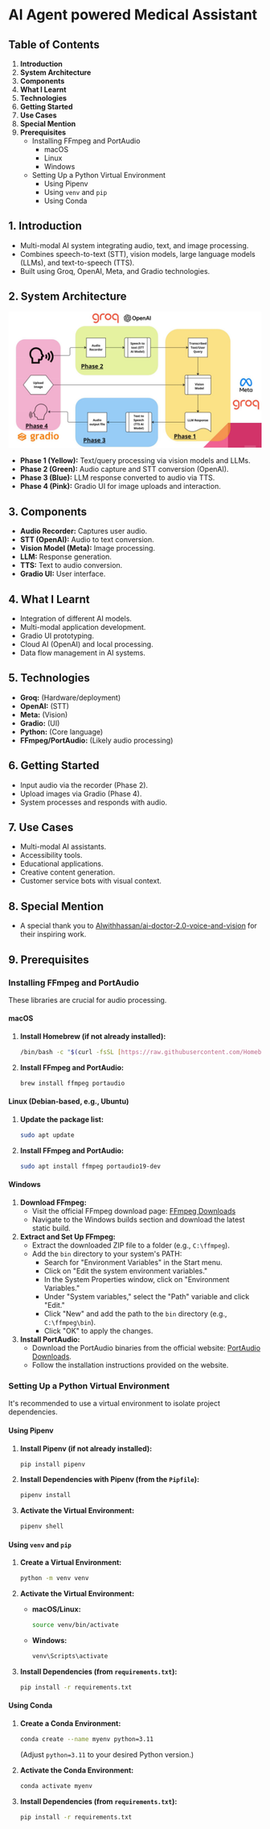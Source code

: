 # AI Agent powered Medical Assistant

## Table of Contents

1.  **Introduction**
2.  **System Architecture**
3.  **Components**
4.  **What I Learnt**
5.  **Technologies**
6.  **Getting Started**
7.  **Use Cases**
8.  **Special Mention**
9.  **Prerequisites**
    * Installing FFmpeg and PortAudio
        * macOS
        * Linux
        * Windows
    * Setting Up a Python Virtual Environment
        * Using Pipenv
        * Using `venv` and `pip`
        * Using Conda

## 1. Introduction

* Multi-modal AI system integrating audio, text, and image processing.
* Combines speech-to-text (STT), vision models, large language models (LLMs), and text-to-speech (TTS).
* Built using Groq, OpenAI, Meta, and Gradio technologies.

## 2. System Architecture

![process_flow](flowchart.JPG)

* **Phase 1 (Yellow):** Text/query processing via vision models and LLMs.
* **Phase 2 (Green):** Audio capture and STT conversion (OpenAI).
* **Phase 3 (Blue):** LLM response converted to audio via TTS.
* **Phase 4 (Pink):** Gradio UI for image uploads and interaction.

## 3. Components

* **Audio Recorder:** Captures user audio.
* **STT (OpenAI):** Audio to text conversion.
* **Vision Model (Meta):** Image processing.
* **LLM:** Response generation.
* **TTS:** Text to audio conversion.
* **Gradio UI:** User interface.

## 4. What I Learnt

* Integration of different AI models.
* Multi-modal application development.
* Gradio UI prototyping.
* Cloud AI (OpenAI) and local processing.
* Data flow management in AI systems.

## 5. Technologies

* **Groq:** (Hardware/deployment)
* **OpenAI:** (STT)
* **Meta:** (Vision)
* **Gradio:** (UI)
* **Python:** (Core language)
* **FFmpeg/PortAudio:** (Likely audio processing)

## 6. Getting Started

* Input audio via the recorder (Phase 2).
* Upload images via Gradio (Phase 4).
* System processes and responds with audio.

## 7. Use Cases

* Multi-modal AI assistants.
* Accessibility tools.
* Educational applications.
* Creative content generation.
* Customer service bots with visual context.

## 8. Special Mention

* A special thank you to [AIwithhassan/ai-doctor-2.0-voice-and-vision](https://github.com/AIwithhassan/ai-doctor-2.0-voice-and-vision) for their inspiring work.

## 9. Prerequisites

### Installing FFmpeg and PortAudio

These libraries are crucial for audio processing.

#### macOS

1.  **Install Homebrew (if not already installed):**

    ```bash
    /bin/bash -c "$(curl -fsSL [https://raw.githubusercontent.com/Homebrew/install/HEAD/install.sh](https://raw.githubusercontent.com/Homebrew/install/HEAD/install.sh))"
    ```

2.  **Install FFmpeg and PortAudio:**

    ```bash
    brew install ffmpeg portaudio
    ```

#### Linux (Debian-based, e.g., Ubuntu)

1.  **Update the package list:**

    ```bash
    sudo apt update
    ```

2.  **Install FFmpeg and PortAudio:**

    ```bash
    sudo apt install ffmpeg portaudio19-dev
    ```

#### Windows

1.  **Download FFmpeg:**
    * Visit the official FFmpeg download page: [FFmpeg Downloads](https://ffmpeg.org/download.html)
    * Navigate to the Windows builds section and download the latest static build.
2.  **Extract and Set Up FFmpeg:**
    * Extract the downloaded ZIP file to a folder (e.g., `C:\ffmpeg`).
    * Add the `bin` directory to your system's PATH:
        * Search for "Environment Variables" in the Start menu.
        * Click on "Edit the system environment variables."
        * In the System Properties window, click on "Environment Variables."
        * Under "System variables," select the "Path" variable and click "Edit."
        * Click "New" and add the path to the `bin` directory (e.g., `C:\ffmpeg\bin`).
        * Click "OK" to apply the changes.
3.  **Install PortAudio:**
    * Download the PortAudio binaries from the official website: [PortAudio Downloads](http://www.portaudio.com/download.html).
    * Follow the installation instructions provided on the website.

### Setting Up a Python Virtual Environment

It's recommended to use a virtual environment to isolate project dependencies.

#### Using Pipenv

1.  **Install Pipenv (if not already installed):**

    ```bash
    pip install pipenv
    ```

2.  **Install Dependencies with Pipenv (from the `Pipfile`):**

    ```bash
    pipenv install
    ```

3.  **Activate the Virtual Environment:**

    ```bash
    pipenv shell
    ```

#### Using `venv` and `pip`

1.  **Create a Virtual Environment:**

    ```bash
    python -m venv venv
    ```

2.  **Activate the Virtual Environment:**

    * **macOS/Linux:**

        ```bash
        source venv/bin/activate
        ```

    * **Windows:**

        ```bash
        venv\Scripts\activate
        ```

3.  **Install Dependencies (from `requirements.txt`):**

    ```bash
    pip install -r requirements.txt
    ```

#### Using Conda

1.  **Create a Conda Environment:**

    ```bash
    conda create --name myenv python=3.11
    ```

    (Adjust `python=3.11` to your desired Python version.)

2.  **Activate the Conda Environment:**

    ```bash
    conda activate myenv
    ```

3.  **Install Dependencies (from `requirements.txt`):**

    ```bash
    pip install -r requirements.txt